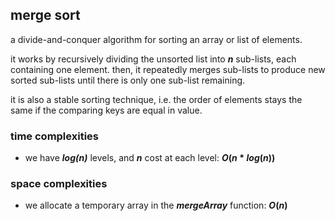 ## merge sort
a divide-and-conquer algorithm for sorting an array or list of elements. 

it works by recursively dividing the unsorted list into ***n*** sub-lists, each containing one element. then, it repeatedly 
merges sub-lists to produce new sorted sub-lists until there is only one sub-list remaining.

it is also a stable sorting technique, i.e. the order of elements stays the same if the comparing keys are equal in value.

### time complexities
- we have ***$log(n)$*** levels, and ***n*** cost at each level: **$O(n * log(n))$**

### space complexities
- we allocate a temporary array in the ***mergeArray*** function: **$O(n)$**